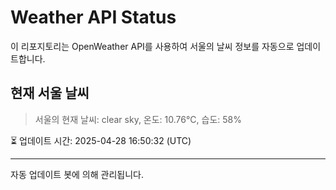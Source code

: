 
# Weather API Status

이 리포지토리는 OpenWeather API를 사용하여 서울의 날씨 정보를 자동으로 업데이트합니다.

## 현재 서울 날씨
> 서울의 현재 날씨: clear sky, 온도: 10.76°C, 습도: 58%

⏳ 업데이트 시간: 2025-04-28 16:50:32 (UTC)

---
자동 업데이트 봇에 의해 관리됩니다.
